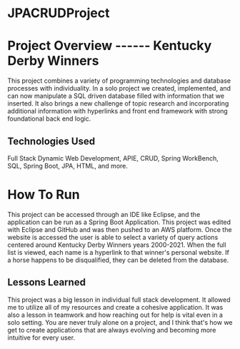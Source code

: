 # JPACRUDProject

# Project Overview ------ Kentucky Derby Winners
This project combines a variety of programming technologies and database processes with individuality. In a solo project we created, implemented, and can now manipulate a SQL driven database filled with information that we inserted. It also brings a new challenge of topic research and incorporating additional information with hyperlinks and front end framework with strong foundational back end logic.

## Technologies Used
Full Stack Dynamic Web Development, APIE, CRUD, Spring WorkBench, SQL, Spring Boot, JPA, HTML, and more.

# How To Run
This project can be accessed through an IDE like Eclipse, and the application can be run as a Spring Boot Application. This project was edited with Eclipse and GitHub and was then pushed to an AWS platform. Once the website is accessed the user is able to select a variety of query actions centered around Kentucky Derby Winners years 2000-2021. When the full list is viewed, each name is a hyperlink to that winner's personal website. If a horse happens to be disqualified, they can be deleted from the database.

## Lessons Learned
This project was a big lesson in individual full stack development. It allowed me to utilize all of my resources and create a cohesive application. It was also a lesson in teamwork and how reaching out for help is vital even in a solo setting. You are never truly alone on a project, and I think that's how we get to create applications that are always evolving and becoming more intuitive for every user.
